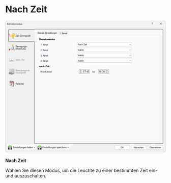 # Nach Zeit
![Nach Zeit](nach-zeit.png)  

**Nach Zeit**  

Wählen Sie diesen Modus, um die Leuchte zu einer bestimmten Zeit ein- und auszuschalten.
